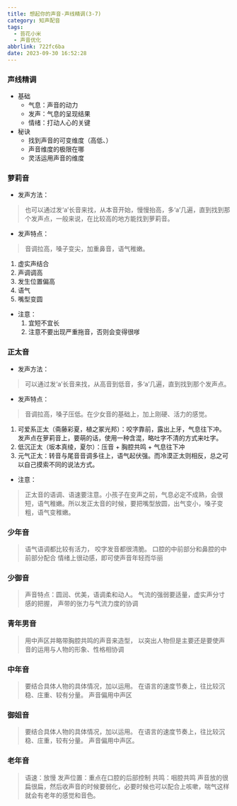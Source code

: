 ```yaml
---
title: 想起你的声音-声线精调(3-7)
category: 知声配音
tags:
  - 苔花小米
  - 声音优化
abbrlink: 722fc6ba
date: 2023-09-30 16:52:28
---
```


### 声线精调
- 基础
  - 气息：声音的动力
  - 发声：气息的呈现结果
  - 情绪：打动人心的关键
- 秘诀
  - 找到声音的可变维度（高低、）
  - 声音维度的极限在哪
  - 灵活运用声音的维度

### 萝莉音

- 发声方法：

> 也可以通过发‘a’长音来找，从本音开始，慢慢抬高，多‘a’几遍，直到找到那个发声点，一般来说，在比较高的地方能找到萝莉音。

- 发声特点：

> 音调拉高，嗓子变尖，加重鼻音，语气稚嫩。

  1. 虚实声结合
  2. 声调调高
  3. 发生位置偏高
  4. 语气
  5. 嘴型变圆

- 注意：
  1. 宜短不宜长
  2. 注意不要出现严重拖音，否则会变得很嗲  

### 正太音

- 发声方法：

> 可以通过发‘a’长音来找，从高音到低音，多‘a’几遍，直到找到那个发声点。

- 发声特点：

> 音调拉高，嗓子压低。在少女音的基础上，加上刚硬、活力的感觉。

  1. 可爱系正太（斋藤彩夏，植之冢光邦）：咬字靠前，露出上牙，气息往下冲。发声点在萝莉音上，要萌的话，使用一种含混，略吐字不清的方式来吐字。
  2. 低沉正太（坂本真绫，夏尔）：压音 + 胸腔共鸣 + 气息往下冲
  3. 元气正太：转音与尾音音调多往上，语气起伏强。而冷漠正太则相反，总之可以自己摸索不同的说法方式。

- 注意：

> 正太音的语调、语速要注意。小孩子在变声之前，气息必定不成熟，会很短，语气稚嫩。所以发正太音的时候，要把嘴型放圆，出气变小，嗓子变粗，语气变稚嫩。

### 少年音

> 语气语调都比较有活力，
> 咬字发音都很清脆。
> 口腔的中前部分和鼻腔的中前部分配合
> 情绪上很动感，即可使声音年轻而华丽

### 少御音

> 声音特点：圆润、优美，语调柔和动人。
> 气流的强弱要适量，虚实声分寸感的把握，
> 声带的张力与气流力度的协调


### 青年男音
> 用中声区并略带胸腔共鸣的声音来造型，
> 以突出人物但是主要还是要使声音的运用与人物的形象、性格相协调

### 中年音
> 要结合具体人物的具体情况，加以运用。
> 在语言的速度节奏上，往比较沉稳、庄重、较有分量。
> 声音偏用中声区

### 御姐音
> 要结合具体人物的具体情况，加以运用。
> 在语言的速度节奏上，往比较沉稳、庄重，较有分量。
> 声音偏用中声区。

### 老年音

> 语速：放慢
> 发声位置：重点在口腔的后部控制
> 共鸣：咽腔共鸣
> 声音放的很扁很扁，然后收声音的时候要弱化，必要时候也可以配合上咳嗽，喘气这样就会有老年的感觉和音色。